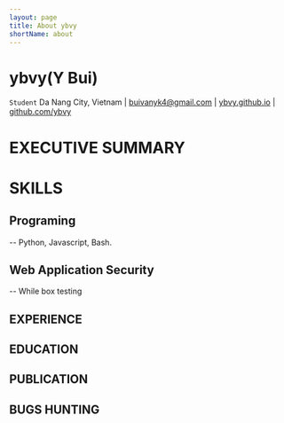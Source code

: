 ```yaml
---
layout: page
title: About ybvy
shortName: about
---
```


# ybvy(Y Bui)
`Student`
Da Nang City, Vietnam | buivanyk4@gmail.com | [ybvy.github.io](https://ybvy.github.io) | [github.com/ybvy](https://github.com/ybvy)

# EXECUTIVE SUMMARY

# SKILLS
## Programing
-- Python, Javascript, Bash.
## Web Application Security
-- While box testing
## EXPERIENCE

## EDUCATION

## PUBLICATION

## BUGS HUNTING